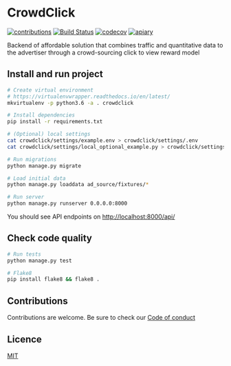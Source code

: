 # CrowdClick

[![contributions](https://img.shields.io/badge/contributions-welcome-brightgreen)](https://github.com/crowd-tools/CrowdClick/pulls)
[![Build Status](https://github.com/crowd-tools/CrowdClick/actions/workflows/crowdclick.yml/badge.svg)](https://github.com/crowd-tools/CrowdClick/actions/workflows/crowdclick.yml)
[![codecov](https://codecov.io/gh/crowd-tools/CrowdClick/branch/master/graph/badge.svg)](https://codecov.io/gh/crowd-tools/CrowdClick)
[![apiary](https://img.shields.io/badge/apiary-doc-blue)](https://crowdclick.docs.apiary.io/)

Backend of affordable solution that combines traffic and quantitative data to the advertiser
through a crowd-sourcing click to view reward model


## Install and run project

```bash
# Create virtual environment
# https://virtualenvwrapper.readthedocs.io/en/latest/
mkvirtualenv -p python3.6 -a . crowdclick

# Install dependencies
pip install -r requirements.txt

# (Optional) local settings
cat crowdclick/settings/example.env > crowdclick/settings/.env
cat crowdclick/settings/local_optional_example.py > crowdclick/settings/local_optional.py

# Run migrations
python manage.py migrate

# Load initial data
python manage.py loaddata ad_source/fixtures/*

# Run server
python manage.py runserver 0.0.0.0:8000
```

You should see API endpoints on [http://localhost:8000/api/](http://localhost:8000/api/)

## Check code quality

```bash
# Run tests
python manage.py test

# Flake8
pip install flake8 && flake8 .
```

## Contributions

Contributions are welcome. Be sure to check our
[Code of conduct](https://github.com/CrowdClick/.github/blob/master/CODE_OF_CONDUCT.md)

## Licence

[MIT](https://github.com/CrowdClick/CrowdClick/blob/master/LICENCE)
